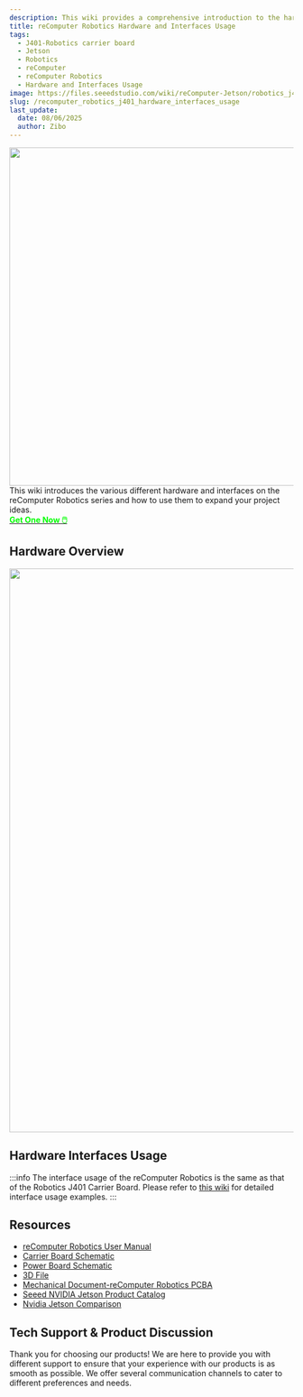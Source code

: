 ```yaml
---
description: This wiki provides a comprehensive introduction to the hardware features and interface usage of the reComputer Jetson Robotics J401 carrier board. It covers detailed specifications, supported modules, setup instructions, and practical guides for using various interfaces such as M.2, Ethernet, USB, CAN, UART, I2C, and GMSL2 camera expansion, helping users quickly get started with robotics development on the J401 platform.
title: reComputer Robotics Hardware and Interfaces Usage
tags:
  - J401-Robotics carrier board
  - Jetson
  - Robotics
  - reComputer
  - reComputer Robotics
  - Hardware and Interfaces Usage
image: https://files.seeedstudio.com/wiki/reComputer-Jetson/robotics_j401/image-_J4011-3.webp
slug: /recomputer_robotics_j401_hardware_interfaces_usage
last_update:
  date: 08/06/2025
  author: Zibo
---
```


<div align="center">
  <img width ="600" src="https://media-cdn.seeedstudio.com/media/catalog/product/cache/bb49d3ec4ee05b6f018e93f896b8a25d/1/-/1-114110310-recomputer-robotics_2.jpg"/>  
</div>

<div style={{ textAlign: "justify" }}>
This wiki introduces the various different hardware and interfaces on the reComputer Robotics series and how to use them to expand your project ideas.
</div>

<div class="get_one_now_container" style={{textAlign: 'center'}}>
<a class="get_one_now_item" href="https://www.seeedstudio.com/reComputer-Robotics-J4012-p-6505.html" target="_blank" rel="noopener noreferrer">
<strong><span><font color={'FFFFFF'} size={"4"}> Get One Now 🖱️</font></span></strong>
</a></div>

<!-- Buy links -->
## Hardware Overview

<div align="center">
  <img width ="1000" src="https://media-cdn.seeedstudio.com/media/wysiwyg/upload/image-_J4011-3.jpeg"/>  
</div>

## Hardware Interfaces Usage
:::info
The interface usage of the reComputer Robotics is the same as that of the Robotics J401 Carrier Board. Please refer to [this wiki](https://wiki.seeedstudio.com/recomputer_jetson_robotics_j401_getting_started/#interfaces-usage) for detailed interface usage examples.
:::


## Resources
- [reComputer Robotics User Manual](https://files.seeedstudio.com/products/NVIDIA-Jetson/reComputer_robotics_J401_user_manual.pdf)
- [Carrier Board Schematic](https://files.seeedstudio.com/products/NVIDIA-Jetson/reComputer%20Robotics%20J401_V1.0_SCH_250421.pdf)
- [Power Board Schematic](https://files.seeedstudio.com/products/NVIDIA-Jetson/Power%20board%20for%20reComputer%20Robotics_V1.0_SCH_250507.pdf)
- [3D File](https://files.seeedstudio.com/products/NVIDIA-Jetson/recomputer_robotics_j401.stp)
- [Mechanical Document-reComputer Robotics PCBA](https://files.seeedstudio.com/products/NVIDIA-Jetson/Mechanical_reComputer_Robotics_PCBA.dxf)
- [Seeed NVIDIA Jetson Product Catalog](https://www.seeedstudio.com/blog/nvidia-jetson-comparison-nano-tx2-nx-xavier-nx-agx-orin/)
- [Nvidia Jetson Comparison](https://files.seeedstudio.com/wiki/Seeed_Jetson/Seeed-Jetson-one-pager.pdf)

## Tech Support & Product Discussion

Thank you for choosing our products! We are here to provide you with different support to ensure that your experience with our products is as smooth as possible. We offer several communication channels to cater to different preferences and needs.

<div class="button_tech_support_container">
<a href="https://forum.seeedstudio.com/" class="button_forum"></a> 
<a href="https://www.seeedstudio.com/contacts" class="button_email"></a>
</div>

<div class="button_tech_support_container">
<a href="https://discord.gg/eWkprNDMU7" class="button_discord"></a> 
<a href="https://github.com/Seeed-Studio/wiki-documents/discussions/69" class="button_discussion"></a>
</div>


